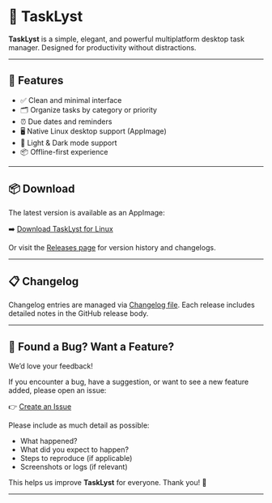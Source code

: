 # 📝 TaskLyst

**TaskLyst** is a simple, elegant, and powerful multiplatform desktop task manager. Designed for productivity without distractions.

---
## 🚀 Features

- ✅ Clean and minimal interface
- 🗂️ Organize tasks by category or priority
- ⏰ Due dates and reminders
- 🖥️ Native Linux desktop support (AppImage)
- 🌙 Light & Dark mode support
- 📦 Offline-first experience

---

## 📦 Download

The latest version is available as an AppImage:

➡️ [Download TaskLyst for Linux](https://github.com/Task-Lyst/TaskLyst/releases/latest/download/TaskLyst-x86_64.AppImage)

Or visit the [Releases page](https://github.com/Task-Lyst/TaskLyst/releases) for version history and changelogs.

---
## 📋 Changelog


Changelog entries are managed via [Changelog file](https://github.com/Task-Lyst/TaskLyst/releases/latest/download/changelog.json).
Each release includes detailed notes in the GitHub release body.

---

## 🐞 Found a Bug? Want a Feature?

We’d love your feedback!

If you encounter a bug, have a suggestion, or want to see a new feature added, please open an issue:

👉 [Create an Issue](https://github.com/Task-Lyst/TaskLyst/issues/new)

Please include as much detail as possible:

- What happened?
- What did you expect to happen?
- Steps to reproduce (if applicable)
- Screenshots or logs (if relevant)

This helps us improve **TaskLyst** for everyone. Thank you! 💙

---
